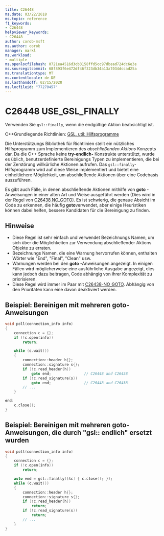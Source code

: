```yaml
---
title: C26448
ms.date: 03/22/2018
ms.topic: reference
f1_keywords:
- C26448
helpviewer_keywords:
- C26448
author: corob-msft
ms.author: corob
manager: markl
ms.workload:
- multiple
ms.openlocfilehash: 0721ea4516d3cb3158ffd5cc97dbead724dc6e3e
ms.sourcegitcommit: 68f893f6e472df46f323db34a13a7034dccad25a
ms.translationtype: MT
ms.contentlocale: de-DE
ms.lasthandoff: 02/15/2020
ms.locfileid: "77270457"
---
```

# <a name="c26448-use_gsl_finally"></a>C26448 USE_GSL_FINALLY

Verwenden Sie `gsl::finally`, wenn die endgültige Aktion beabsichtigt ist.

C++Grundlegende Richtlinien: [GSL. util: Hilfsprogramme](https://github.com/isocpp/CppCoreGuidelines/blob/master/CppCoreGuidelines.md#SS-utilities)

Die Unterstützungs Bibliothek für Richtlinien stellt ein nützliches Hilfsprogramm zum Implementieren des *abschließenden Aktions* Konzepts dar. Da die C++ Sprache keine **try-endlich-** Konstrukte unterstützt, wurde es üblich, benutzerdefinierte Bereinigungs Typen zu implementieren, die bei der Zerstörung willkürliche Aktionen aufrufen. Das `gsl::finally`-Hilfsprogramm wird auf diese Weise implementiert und bietet eine einheitlichere Möglichkeit, um abschließende Aktionen über eine Codebasis auszuführen.

Es gibt auch Fälle, in denen abschließende Aktionen mithilfe von **goto** -Anweisungen in einer alten Art und Weise ausgeführt werden (Dies wird in der Regel von [C26438 NO_GOTO](c26438.md)). Es ist schwierig, die genaue Absicht im Code zu erkennen, die häufig **goto**verwendet, aber einige Heuristiken können dabei helfen, bessere Kandidaten für die Bereinigung zu finden.

## <a name="remarks"></a>Hinweise

- Diese Regel ist sehr einfach und verwendet Bezeichnungs Namen, um sich über die Möglichkeiten zur Verwendung abschließender Aktions Objekte zu erraten.
- Bezeichnungs Namen, die eine Warnung hervorrufen können, enthalten Wörter wie "End", "Final", "Clean" usw.
- Warnungen werden bei den **goto** -Anweisungen angezeigt. In einigen Fällen wird möglicherweise eine ausführliche Ausgabe angezeigt, dies kann jedoch dazu beitragen, Code abhängig von ihrer Komplexität zu priorisieren.
- Diese Regel wird immer im Paar mit [C26438-NO_GOTO](c26438.md). Abhängig von den Prioritäten kann eine davon deaktiviert werden.

## <a name="example-cleanup-with-multiple-goto-statements"></a>Beispiel: Bereinigen mit mehreren goto-Anweisungen

```cpp
void poll(connection_info info)
{
    connection c = {};
    if (!c.open(info))
        return;

    while (c.wait())
    {
        connection::header h{};
        connection::signature s{};
        if (!c.read_header(h))
            goto end;               // C26448 and C26438
        if (!c.read_signature(s))
            goto end;               // C26448 and C26438
        // ...
    }

end:
    c.close();
}
```

## <a name="example-cleanup-with-multiple-goto-statements-replaced-by-gslfinally"></a>Beispiel: Bereinigen mit mehreren goto-Anweisungen, die durch "gsl:: endlich" ersetzt wurden

```cpp
void poll(connection_info info)
{
    connection c = {};
    if (!c.open(info))
        return;

    auto end = gsl::finally([&c] { c.close(); });
    while (c.wait())
    {
        connection::header h{};
        connection::signature s{};
        if (!c.read_header(h))
            return;
        if (!c.read_signature(s))
            return;
        // ...
    }
}
```
